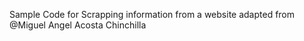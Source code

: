 Sample Code for Scrapping information from a website adapted from @Miguel Angel Acosta Chinchilla


